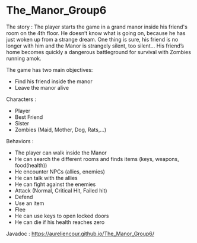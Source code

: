# The_Manor_Group6
The story :
The player starts the game in a grand manor inside his friend's room on the 4th floor.
He doesn’t know what is going on, because he has just woken up from a strange dream.
One thing is sure, his friend is no longer with him and the Manor is strangely silent, too
silent…
His friend’s home becomes quickly a dangerous battleground for survival with
Zombies running amok.

The game has two main objectives:

  - Find his friend inside the manor
  - Leave the manor alive
  
Characters :

  - Player
  - Best Friend
  - Sister
  - Zombies (Maid, Mother, Dog, Rats,...)
  
Behaviors :

  - The player can walk inside the Manor
  - He can search the different rooms and finds items (keys, weapons, food(health))
  - He encounter NPCs (allies, enemies)
  - He can talk with the allies
  - He can fight against the enemies
  - Attack (Normal, Critical Hit, Failed hit)
  - Defend
  - Use an item
  - Flee
  - He can use keys to open locked doors
  - He can die if his health reaches zero
  
Javadoc :
https://aureliencour.github.io/The_Manor_Group6/
